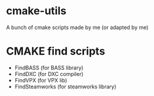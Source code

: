 # cmake-utils
A bunch of cmake scripts made by me (or adapted by me)

# CMAKE find scripts
- FindBASS (for BASS library)
- FindDXC (for DXC compiler)
- FindVPX (for VPX lib)
- FindSteamworks (for steamworks library)
